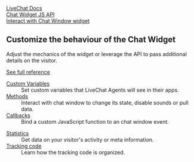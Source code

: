 <section class="docs-full-desc light">
	<div class="content">
		<div class="content-column">
			<div class="docs-covers">
				<a href="/js-api" class="docs-cover red" data-color="#d85b55">
					<div class="docs-cover-header">LiveChat Docs</div>
					<div class="docs-cover-title">Chat Widget <span class="docs-cover-underline">JS API</span></div>
					<div class="docs-cover-subtitle">Interact with Chat Window widget</div>
				</a>
				<div class="docs-cover-intro">
					<h2>Customize the behaviour of the Chat Widget</h2>
					<p>Adjust the mechanics of the widget or leverage the API to pass additional details on the visitor.</p>
					<a href="/js-api/" class="cta red">See full reference</a>
				</div>
			</div>
		</div>
		<div class="content-column">
			<div class="docs-covers">
				<dl class="docs-sections red">
					<dt><a href="/js-api/#set-custom-variables">Custom Variables</a></dt>
					<dd>Set custom variables that LiveChat Agents will see in their apps. </dd>
					<dt><a href="/js-api/#methods">Methods</a></dt>
					<dd>Interact with chat window to change its state, disable sounds or pull data.</dd>
					<dt><a href="/js-api/#callbacks">Callbacks</a></dt>
					<dd>Bind a custom JavaScript function to an chat window event.</dd>
				</dl>
				<dl class="docs-sections red">
					<dt><a href="/js-api/#statistics">Statistics</a></dt>
					<dd>Get data on your visitor's activity or meta information.</dd>
					<dt><a href="/js-api/#tracking-code">Tracking code</a></dt>
					<dd>Learn how the tracking code is organized.</dd>
				</dl>
			</div>
		</div>
	</div>
</section>